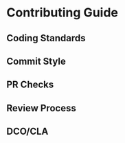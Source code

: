 # Contributing Guide

## Coding Standards

## Commit Style

## PR Checks

## Review Process

## DCO/CLA
